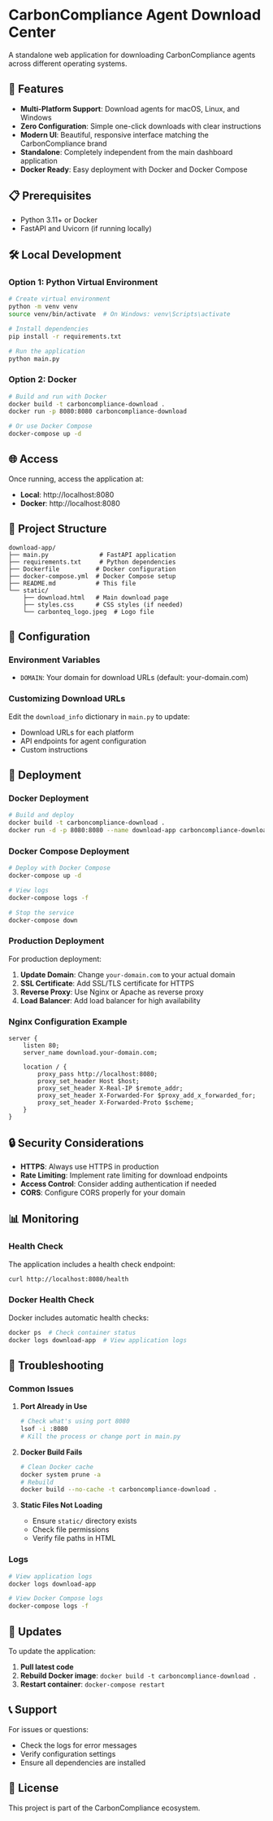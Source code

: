 # CarbonCompliance Agent Download Center

A standalone web application for downloading CarbonCompliance agents across different operating systems.

## 🚀 Features

- **Multi-Platform Support**: Download agents for macOS, Linux, and Windows
- **Zero Configuration**: Simple one-click downloads with clear instructions
- **Modern UI**: Beautiful, responsive interface matching the CarbonCompliance brand
- **Standalone**: Completely independent from the main dashboard application
- **Docker Ready**: Easy deployment with Docker and Docker Compose

## 📋 Prerequisites

- Python 3.11+ or Docker
- FastAPI and Uvicorn (if running locally)

## 🛠️ Local Development

### Option 1: Python Virtual Environment

```bash
# Create virtual environment
python -m venv venv
source venv/bin/activate  # On Windows: venv\Scripts\activate

# Install dependencies
pip install -r requirements.txt

# Run the application
python main.py
```

### Option 2: Docker

```bash
# Build and run with Docker
docker build -t carboncompliance-download .
docker run -p 8080:8080 carboncompliance-download

# Or use Docker Compose
docker-compose up -d
```

## 🌐 Access

Once running, access the application at:
- **Local**: http://localhost:8080
- **Docker**: http://localhost:8080

## 📁 Project Structure

```
download-app/
├── main.py              # FastAPI application
├── requirements.txt     # Python dependencies
├── Dockerfile          # Docker configuration
├── docker-compose.yml  # Docker Compose setup
├── README.md           # This file
└── static/
    ├── download.html   # Main download page
    ├── styles.css      # CSS styles (if needed)
    └── carbonteq_logo.jpeg  # Logo file
```

## 🔧 Configuration

### Environment Variables

- `DOMAIN`: Your domain for download URLs (default: your-domain.com)

### Customizing Download URLs

Edit the `download_info` dictionary in `main.py` to update:
- Download URLs for each platform
- API endpoints for agent configuration
- Custom instructions

## 🚀 Deployment

### Docker Deployment

```bash
# Build and deploy
docker build -t carboncompliance-download .
docker run -d -p 8080:8080 --name download-app carboncompliance-download
```

### Docker Compose Deployment

```bash
# Deploy with Docker Compose
docker-compose up -d

# View logs
docker-compose logs -f

# Stop the service
docker-compose down
```

### Production Deployment

For production deployment:

1. **Update Domain**: Change `your-domain.com` to your actual domain
2. **SSL Certificate**: Add SSL/TLS certificate for HTTPS
3. **Reverse Proxy**: Use Nginx or Apache as reverse proxy
4. **Load Balancer**: Add load balancer for high availability

### Nginx Configuration Example

```nginx
server {
    listen 80;
    server_name download.your-domain.com;
    
    location / {
        proxy_pass http://localhost:8080;
        proxy_set_header Host $host;
        proxy_set_header X-Real-IP $remote_addr;
        proxy_set_header X-Forwarded-For $proxy_add_x_forwarded_for;
        proxy_set_header X-Forwarded-Proto $scheme;
    }
}
```

## 🔒 Security Considerations

- **HTTPS**: Always use HTTPS in production
- **Rate Limiting**: Implement rate limiting for download endpoints
- **Access Control**: Consider adding authentication if needed
- **CORS**: Configure CORS properly for your domain

## 📊 Monitoring

### Health Check

The application includes a health check endpoint:
```bash
curl http://localhost:8080/health
```

### Docker Health Check

Docker includes automatic health checks:
```bash
docker ps  # Check container status
docker logs download-app  # View application logs
```

## 🐛 Troubleshooting

### Common Issues

1. **Port Already in Use**
   ```bash
   # Check what's using port 8080
   lsof -i :8080
   # Kill the process or change port in main.py
   ```

2. **Docker Build Fails**
   ```bash
   # Clean Docker cache
   docker system prune -a
   # Rebuild
   docker build --no-cache -t carboncompliance-download .
   ```

3. **Static Files Not Loading**
   - Ensure `static/` directory exists
   - Check file permissions
   - Verify file paths in HTML

### Logs

```bash
# View application logs
docker logs download-app

# View Docker Compose logs
docker-compose logs -f
```

## 🔄 Updates

To update the application:

1. **Pull latest code**
2. **Rebuild Docker image**: `docker build -t carboncompliance-download .`
3. **Restart container**: `docker-compose restart`

## 📞 Support

For issues or questions:
- Check the logs for error messages
- Verify configuration settings
- Ensure all dependencies are installed

## 📄 License

This project is part of the CarbonCompliance ecosystem. 